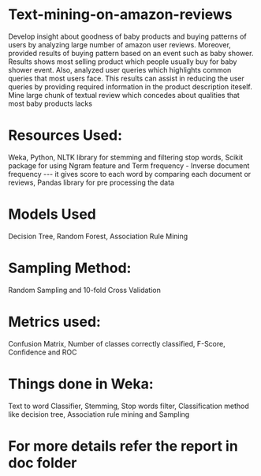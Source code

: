 # Text-mining-on-amazon-reviews
Develop insight about goodness of baby products and buying patterns of users by analyzing large number of amazon user reviews.
Moreover, provided results of buying pattern based on an event such as baby shower. Results shows most selling product which people usually buy for baby shower event.
Also, analyzed user queries which highlights common queries that most users face. This results can assist in reducing the user queries by providing required information in the product description iteself. 
Mine large chunk of textual review which concedes about qualities that most baby products lacks

# Resources Used:
Weka,
Python,
NLTK library for stemming and filtering stop words,
Scikit package for using Ngram feature and Term frequency - Inverse document frequency --- it gives score to each word by comparing each document or reviews,
Pandas library for pre processing the data

# Models Used
Decision Tree,
Random Forest,
Association Rule Mining

# Sampling Method:
Random Sampling and 10-fold Cross Validation

# Metrics used:
Confusion Matrix, Number of classes correctly classified, F-Score, Confidence and ROC

# Things done in Weka:
Text to word Classifier, Stemming, Stop words filter, Classification method like decision tree, Association rule mining and Sampling

# For more details refer the report in doc folder

